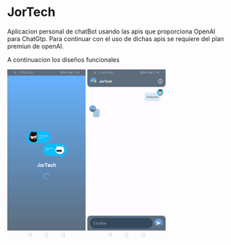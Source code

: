 # JorTech
Aplicacion personal de chatBot usando las apis que proporciona 
OpenAI para ChatGtp. Para continuar con el uso de dichas apis se requiere del plan premiun 
de openAI.

A continuacion los diseños funcionales

<p float="left">
  <img src="img/splash.jpg" width="180" />
  <img src="img/chatbot.jpg" width="180" />
</p>
